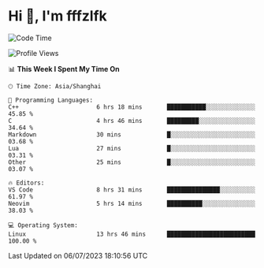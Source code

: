 # Hi 👋, I'm fffzlfk

<!--START_SECTION:waka-->
![Code Time](http://img.shields.io/badge/Code%20Time-262%20hrs%2043%20mins-blue)

![Profile Views](http://img.shields.io/badge/Profile%20Views-12-blue)

📊 **This Week I Spent My Time On** 

```text
🕑︎ Time Zone: Asia/Shanghai

💬 Programming Languages: 
C++                      6 hrs 18 mins       ███████████░░░░░░░░░░░░░░   45.85 % 
C                        4 hrs 46 mins       █████████░░░░░░░░░░░░░░░░   34.64 % 
Markdown                 30 mins             █░░░░░░░░░░░░░░░░░░░░░░░░   03.68 % 
Lua                      27 mins             █░░░░░░░░░░░░░░░░░░░░░░░░   03.31 % 
Other                    25 mins             █░░░░░░░░░░░░░░░░░░░░░░░░   03.07 % 

🔥 Editors: 
VS Code                  8 hrs 31 mins       ███████████████░░░░░░░░░░   61.97 % 
Neovim                   5 hrs 14 mins       ██████████░░░░░░░░░░░░░░░   38.03 % 

💻 Operating System: 
Linux                    13 hrs 46 mins      █████████████████████████   100.00 % 
```


 Last Updated on 06/07/2023 18:10:56 UTC
<!--END_SECTION:waka-->
